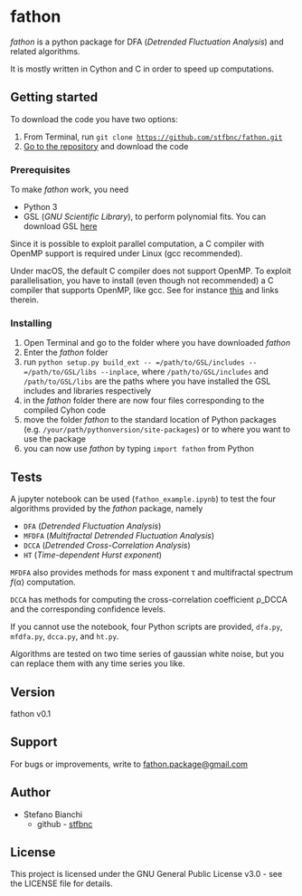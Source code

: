 # fathon

*fathon* is a python package for DFA (*Detrended Fluctuation Analysis*) and related algorithms.

It is mostly written in Cython and C in order to speed up computations.

## Getting started

To download the code you have two options:

1. From Terminal, run <code>git clone https://github.com/stfbnc/fathon.git</code> 
2. [Go to the repository](https://github.com/stfbnc/fathon.git) and download the code

### Prerequisites

To make *fathon* work, you need

- Python 3
- GSL (*GNU Scientific Library*), to perform polynomial fits. You can download GSL [here](https://www.gnu.org/software/gsl/)

Since it is possible to exploit parallel computation, a C compiler with OpenMP support is required under Linux (gcc recommended).

Under macOS, the default C compiler does not support OpenMP. To exploit parallelisation, you have to install (even though not recommended) a C compiler that supports OpenMP, like gcc. See for instance [this](https://stackoverflow.com/questions/54776301/cython-prange-is-repeating-not-parallelizing) and links therein.

### Installing

1. Open Terminal and go to the folder where you have downloaded *fathon*
2. Enter the *fathon* folder
3. run <code>python  setup.py build_ext -- =/path/to/GSL/includes -- =/path/to/GSL/libs --inplace</code>, where <code>/path/to/GSL/includes</code> and <code>/path/to/GSL/libs</code> are the paths where you have installed the GSL includes and libraries respectively
4. in the *fathon* folder there are now four files corresponding to the compiled Cyhon code
5. move the folder *fathon* to the standard location of Python packages (e.g. <code>/your/path/pythonversion/site-packages</code>) or to where you want to use the package
6. you can now use *fathon* by typing <code>import fathon</code> from Python

## Tests

A jupyter notebook can be used (<code>fathon_example.ipynb</code>) to test the four algorithms provided by the *fathon* package, namely

- <code>DFA</code> (*Detrended Fluctuation Analysis*)
- <code>MFDFA</code> (*Multifractal Detrended Fluctuation Analysis*)
- <code>DCCA</code> (*Detrended Cross-Correlation Analysis*)
- <code>HT</code> (*Time-dependent Hurst exponent*)

<code>MFDFA</code> also provides methods for mass exponent τ and multifractal spectrum *f*(α) computation.

<code>DCCA</code> has methods for computing the cross-correlation coefficient ρ_DCCA and the corresponding confidence levels.

If you cannot use the notebook, four Python scripts are provided, <code>dfa.py</code>, <code>mfdfa.py</code>, <code>dcca.py</code>, and <code>ht.py</code>.

Algorithms are tested on two time series of gaussian white noise, but you can replace them with any time series you like.

## Version

fathon v0.1

## Support

For bugs or improvements, write to fathon.package@gmail.com

## Author

- Stefano Bianchi
  - github - [stfbnc](https://github.com/stfbnc)

## License

This project is licensed under the GNU General Public License v3.0 - see the LICENSE file for details.
